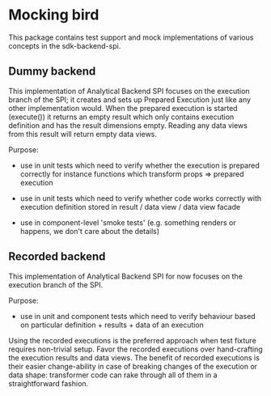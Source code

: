 # Mocking bird

This package contains test support and mock implementations of various concepts in the sdk-backend-spi.

## Dummy backend

This implementation of Analytical Backend SPI focuses on the execution branch of the SPI; it creates
and sets up Prepared Execution just like any other implementation would. When the prepared execution
is started (execute()) it returns an empty result which only contains execution definition and has
the result dimensions empty. Reading any data views from this result will return empty data views.

Purpose:

-   use in unit tests which need to verify whether the execution is prepared correctly
    for instance functions which transform props => prepared execution

-   use in unit tests which need to verify whether code works correctly with execution definition
    stored in result / data view / data view facade

-   use in component-level 'smoke tests' (e.g. something renders or happens, we don't care about the details)

## Recorded backend

This implementation of Analytical Backend SPI for now focuses on the execution branch of the SPI.

Purpose:

-   use in unit and component tests which need to verify behaviour based on particular definition + results + data of
    an execution

Using the recorded executions is the preferred approach when test fixture requires non-trivial setup. Favor the
recorded executions over hand-crafting the execution results and data views. The benefit of recorded executions
is their easier change-ability in case of breaking changes of the execution or data shape: transformer code can
rake through all of them in a straightforward fashion.
